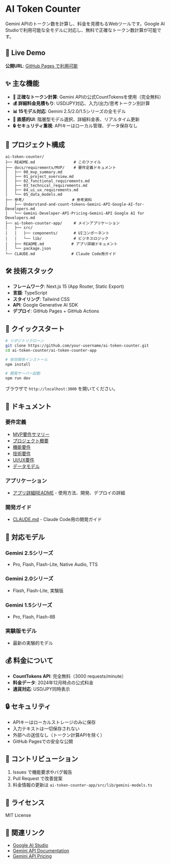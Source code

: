 # AI Token Counter

Gemini APIのトークン数を計算し、料金を見積もるWebツールです。Google AI Studioで利用可能な全モデルに対応し、無料で正確なトークン数計算が可能です。

## 🚀 Live Demo

**公開URL**: [GitHub Pages で利用可能](https://your-username.github.io/ai-token-counter/) 

## ✨ 主な機能

- **🔢 正確なトークン計算**: Gemini APIの公式CountTokensを使用（完全無料）
- **💰 詳細料金見積もり**: USD/JPY対応、入力/出力/思考トークン別計算
- **📊 15モデル対応**: Gemini 2.5/2.0/1.5シリーズの全モデル
- **🎨 直感的UI**: 階層型モデル選択、詳細料金表、リアルタイム更新
- **🔒 セキュリティ重視**: APIキーはローカル管理、データ保存なし

## 📁 プロジェクト構成

```
ai-token-counter/
├── README.md                 # このファイル
├── docs/requirements/MVP/    # 要件定義ドキュメント
│   ├── 00_mvp_summary.md
│   ├── 01_project_overview.md
│   ├── 02_functional_requirements.md
│   ├── 03_technical_requirements.md
│   ├── 04_ui_ux_requirements.md
│   └── 05_data_models.md
├── 参考/                     # 参考資料
│   ├── Understand-and-count-tokens-Gemini-API-Google-AI-for-Developers.md
│   └── Gemini-Developer-API-Pricing-Gemini-API Google AI for Developers.md
├── ai-token-counter-app/     # メインアプリケーション
│   ├── src/
│   │   ├── components/       # UIコンポーネント
│   │   └── lib/              # ビジネスロジック
│   ├── README.md            # アプリ詳細ドキュメント
│   └── package.json
└── CLAUDE.md                # Claude Code用ガイド
```

## 🛠️ 技術スタック

- **フレームワーク**: Next.js 15 (App Router, Static Export)
- **言語**: TypeScript
- **スタイリング**: Tailwind CSS
- **API**: Google Generative AI SDK
- **デプロイ**: GitHub Pages + GitHub Actions

## 🚀 クイックスタート

```bash
# リポジトリクローン
git clone https://github.com/your-username/ai-token-counter.git
cd ai-token-counter/ai-token-counter-app

# 依存関係インストール
npm install

# 開発サーバー起動
npm run dev
```

ブラウザで `http://localhost:3000` を開いてください。

## 📖 ドキュメント

### 要件定義
- [MVP要件サマリー](docs/requirements/MVP/00_mvp_summary.md)
- [プロジェクト概要](docs/requirements/MVP/01_project_overview.md)
- [機能要件](docs/requirements/MVP/02_functional_requirements.md)
- [技術要件](docs/requirements/MVP/03_technical_requirements.md)
- [UI/UX要件](docs/requirements/MVP/04_ui_ux_requirements.md)
- [データモデル](docs/requirements/MVP/05_data_models.md)

### アプリケーション
- [アプリ詳細README](ai-token-counter-app/README.md) - 使用方法、開発、デプロイの詳細

### 開発ガイド
- [CLAUDE.md](CLAUDE.md) - Claude Code用の開発ガイド

## 🎯 対応モデル

### Gemini 2.5シリーズ
- Pro, Flash, Flash-Lite, Native Audio, TTS

### Gemini 2.0シリーズ  
- Flash, Flash-Lite, 実験版

### Gemini 1.5シリーズ
- Pro, Flash, Flash-8B

### 実験版モデル
- 最新の実験的モデル

## 💰 料金について

- **CountTokens API**: 完全無料（3000 requests/minute）
- **料金データ**: 2024年12月時点の公式料金
- **通貨対応**: USD/JPY同時表示

## 🔒 セキュリティ

- APIキーはローカルストレージのみに保存
- 入力テキストは一切保存されない
- 外部への送信なし（トークン計算APIを除く）
- GitHub Pagesでの安全な公開

## 🤝 コントリビューション

1. Issues で機能要求やバグ報告
2. Pull Request で改善提案
3. 料金情報の更新は `ai-token-counter-app/src/lib/gemini-models.ts`

## 📄 ライセンス

MIT License

## 🔗 関連リンク

- [Google AI Studio](https://aistudio.google.com/)
- [Gemini API Documentation](https://ai.google.dev/gemini-api/docs)
- [Gemini API Pricing](https://ai.google.dev/gemini-api/docs/pricing)